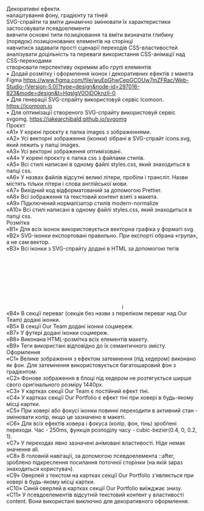 Декоративні ефекти. <br>
налаштування фону, градієнту та тіней <br>
SVG-спрайти та вміти динамічно змінювати їх характеристики <br>
застосовувати псевдоелементи <br>
вивчити основні типи позиціювання та вміти визначати глибину (порядок) позиціонованих елементів на сторінці <br>
навчитися задавати прості сценарії переходів CSS-властивостей <br>
аналізувати доцільність та переваги використання CSS-анімації над CSS-переходами <br>
створювати перспективу окремим або групі елементів <br>
• Додай розмітку і оформлення іконок і декоративних ефектів з макета Figma https://www.figma.com/file/wuEpGhwCepGCOUw7mZFRac/Web-Studio-(Version-5.0)?type=design&node-id=297016-823&mode=design&t=HqslgV0OjDOknzIj-0. <br>
• Для генерації SVG-спрайту використовуй сервіс Icomoon. https://icomoon.io <br>
• Для оптимізації створеного SVG-спрайту використовуй сервіс svgomg. https://jakearchibald.github.io/svgomg <br>
Проєкт <br>
«A1» У корені проєкту є папка images з зображеннями. <br>
«A2» Усі векторні зображення (іконки) зібрані в SVG-спрайт icons.svg, який лежить у папці images. <br>
«A3» Усі векторні зображення оптимізовані. <br>
«A4» У корені проєкту є папка css з файлами стилів. <br>
«A5» Всі стилі написані в одному файлі styles.css, який знаходиться в папці css. <br>
«A6» У назвах файлів відсутні великі літери, пробіли і трансліт. Назви містять тільки літери і слова англійської мови. <br>
«A7» Вихідний код відформатований за допомогою Prettier. <br>
«A8» Всі зображення та текстовий контент взяті з макета. <br>
«A9» Підключений нормалізатор стилів modern-normalize <br>
«A10» Всі стилі написані в одному файлі styles.css, який знаходиться в папці css. <br>
Розмітка <br>
«B1» Для всіх іконок використовується векторна графіка у форматі svg. <br>
«B2» SVG-іконки експортовані правильно. При експорті обрана «група», а не сам вектор. <br>
«B3» Всі іконки з SVG-спрайту додані в HTML за допомогою тегів <svg></svg> і <use/> <br>
«B4» В секції переваг (секція без назви з переліком переваг над Our Team) додані іконки. <br>
«B5» В секції Our Team додані іконки соцмереж. <br>
«B7» У футері додані іконки соцмереж. <br>
«B8» Виконана HTML-розмітка всіх елементів макету. <br>
«B9» Теги використані відповідно до їх семантичного змісту. <br>
Оформлення <br>
«C1» Велике зображення з ефектом затемнення (під хедером) виконано як фон. Для затемнення використовується багатошаровий фон з градієнтом. <br>
«C2» Фонове зображення в блоці під хедером не розтягується ширше свого оригінального розміру 1440рх. <br>
«C3» У картках секції Our Team є постійний ефект тіні. <br>
«C4» У картках секції Our Portfolio є ефект тіні при ховері в будь-якому місці картки. <br>
«C5» При ховері або фокусі іконки повинні переходити в активний стан - змінювати колір, якщо це зазначено в макеті. <br>
«C6» Для всіх ефектів ховера і фокуса (колір, фон, тінь) зроблені переходи. Час - 250ms, функція розподілу часу - cubic-bezier(0.4, 0, 0.2, 1). <br>
«C7» У переходах явно зазначені анімовані властивості. Ніде немає значення all. <br>
«C8» В головній навігації, за допомогою псевдоелемента ::after, зроблено підкреслення посилання поточної сторінки (на якій зараз знаходиться користувач). <br>
«C9» Оверлей з текстом на картках секції Our Portfolio з'являється при ховері в будь-якому місці картки. <br>
«C10» Синій оверлей в картках секції Our Portfolio виїжджає знизу. <br>
«C11» У псевдоелементів відсутній текстовий контент у властивості content. Вони використані виключно для декоративного оформлення.
